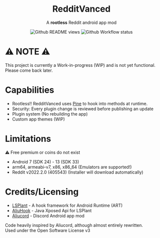 <h1 align="center">RedditVanced</h1>
<p align="center">
A <b>rootless</b> Reddit android app mod
</p>
<p align="center">
  <img alt="Github README views" src="https://hits.seeyoufarm.com/api/count/incr/badge.svg?url=https%3A%2F%2Fgithub.com%2FRedditVanced%2FRedditVanced&count_bg=%2379C83D&title_bg=%23555555&icon=github.svg&icon_color=%23E7E7E7&title=views&edge_flat=true"/>
  <img alt="Github Workflow status" src="https://img.shields.io/github/workflow/status/RedditVanced/RedditVanced/Build?label=Core%2FInjector&logo=githubactions&logoColor=white&style=flat-square"/>
</p>

# ⚠️ NOTE ⚠️

This project is currently a Work-in-progress (WIP) and is not yet functional.\
Please come back later.

# Capabilities

- Rootless!! RedditVanced uses [Pine](https://github.com/canyie/pine) to hook into methods at runtime.
- Security: Every plugin change is reviewed before publishing an update
- Plugin system (No rebuilding the app)
- Custom app themes (WIP)

# Limitations

⚠️ Free premium or coins do not exist

- Android 7 (SDK 24) - 13 (SDK 33)
- arm64, armeabi-v7, x86, x86_64 (Emulators are supported!)
- Reddit v2022.2.0 (405543) (Installer will download automatically)

# Credits/Licensing

- [LSPlant](https://github.com/LSPosed/LSPlant) - A hook framework for Android Runtime (ART)
- [AliuHook](https://github.com/Aliucord/hook) - Java Xposed Api for LSPlant
- [Aliucord](https://github.com/Aliucord/Aliucord) - Discord Android app mod

Code heavily inspired by Aliucord, although almost entirely rewritten.\
Used under the Open Software License v3
